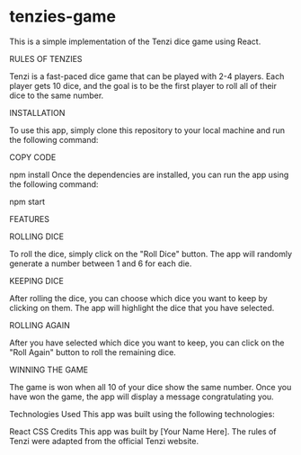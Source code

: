 # tenzies-game

This is a simple implementation of the Tenzi dice game using React.

RULES OF TENZIES

Tenzi is a fast-paced dice game that can be played with 2-4 players. Each player gets 10 dice, and the goal is to be the first player to roll all of their dice to the same number.

INSTALLATION

To use this app, simply clone this repository to your local machine and run the following command:

COPY CODE

npm install
Once the dependencies are installed, you can run the app using the following command:


npm start

FEATURES

ROLLING DICE

To roll the dice, simply click on the "Roll Dice" button. The app will randomly generate a number between 1 and 6 for each die.

KEEPING DICE

After rolling the dice, you can choose which dice you want to keep by clicking on them. The app will highlight the dice that you have selected.

ROLLING AGAIN

After you have selected which dice you want to keep, you can click on the "Roll Again" button to roll the remaining dice.

WINNING THE GAME

The game is won when all 10 of your dice show the same number. Once you have won the game, the app will display a message congratulating you.

Technologies Used
This app was built using the following technologies:

React
CSS
Credits
This app was built by [Your Name Here]. The rules of Tenzi were adapted from the official Tenzi website.
